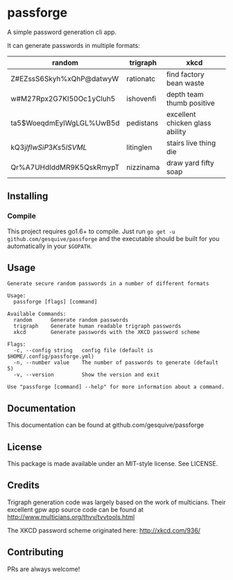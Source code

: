 # passforge

A simple password generation cli app.

It can generate passwords in multiple formats:

| random                   | trigraph  | xkcd                            |
|--------------------------|-----------|---------------------------------|
| Z#EZssS6Skyh%xQhP@datwyW | rationatc | find factory bean waste         |
| w#M27Rpx2G7KI50Oc1yCluh5 | ishovenfi | depth team thumb positive       |
| ta5$WoeqdmEyIWgLGL%UwB5d | pedistans | excellent chicken glass ability |
| kQ3j$lfIwSiP3Ks5lSVML%Y$ | litinglen | stairs live thing die           |
| Qr%A7UHdIddMR9K5QskRmypT | nizzinama | draw yard fifty soap            |


## Installing

### Compile
This project requires go1.6+ to compile. Just run `go get -u github.com/gesquive/passforge` and the executable should be built for you automatically in your `$GOPATH`.

## Usage
```console
Generate secure random passwords in a number of different formats

Usage:
  passforge [flags] [command]

Available Commands:
  random      Generate random passwords
  trigraph    Generate human readable trigraph passwords
  xkcd        Generate passwords with the XKCD password scheme

Flags:
  -c, --config string   config file (default is $HOME/.config/passforge.yml)
  -n, --number value    The number of passwords to generate (default 5)
  -v, --version         Show the version and exit

Use "passforge [command] --help" for more information about a command.
```

## Documentation

This documentation can be found at github.com/gesquive/passforge

## License

This package is made available under an MIT-style license. See LICENSE.

## Credits

Trigraph generation code was largely based on the work of multicians. Their excellent gpw app source code can be found at
http://www.multicians.org/thvv/tvvtools.html

The XKCD password scheme originated here: http://xkcd.com/936/

## Contributing

PRs are always welcome!
